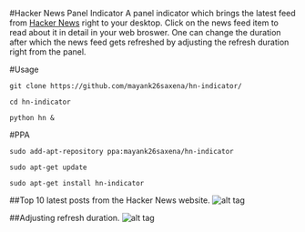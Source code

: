 #Hacker News Panel Indicator
A panel indicator which brings the latest feed from [Hacker News](https://news.ycombinator.com/) right to your desktop. Click on the news feed item to read about it in detail in your web broswer. One can change the duration after which the news feed gets refreshed by adjusting the refresh duration right from the panel.

#Usage

```
git clone https://github.com/mayank26saxena/hn-indicator/

cd hn-indicator

python hn &
```

#PPA
```
sudo add-apt-repository ppa:mayank26saxena/hn-indicator

sudo apt-get update

sudo apt-get install hn-indicator
```

##Top 10 latest posts from the Hacker News website. 
![alt tag](https://github.com/mayank26saxena/hn-indicator/blob/master/screenshots/screenshot-1.png)

##Adjusting refresh duration.
![alt tag](https://github.com/mayank26saxena/hn-indicator/blob/master/screenshots/screenshot-2.png)
